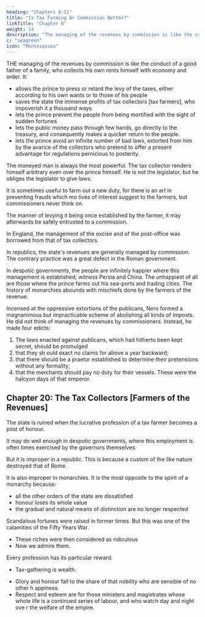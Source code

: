 ```yaml
---
heading: "Chapters 8-11"
title: "Is Tax Farming Or Commission Better?"
linkTitle: "Chapter 8"
weight: 14
description: "The managing of the revenues by commission is like the conduct of a good father of a family"
c: "seagreen"
icon: "Montesquieu"
---
```




THE managing of the revenues by commission is like the conduct of a good father of a family, who collects his own rents himself with economy and order. It:
- allows the prince to press or retard the levy of the taxes, either according to his own wants or to those of his people
- saves the state the immense profits of tax collectors [tax farmers], who impoverish it a thousand ways
- lets the prince prevent the people from being mortified with the sight of sudden fortunes
- lets the public money pass through few hands, go directly to the treasury, and consequently makes a quicker return to the people.  
- lets the prince avoid an infinite number of bad laws, extorted from him by the avarice of the collectors who pretend to offer a present  advantage for regulations pernicious to posterity.

The moneyed man is always the most powerful. The tax collector renders himself arbitrary even over the prince himself. He is not the legislator, but he obliges the legislator to give laws.

It is sometimes useful to farm out a new duty, for there is an art in preventing frauds which mo tives of interest suggest to the farmers, but commissioners never think on. 

The manner of levying it being once established by the farmer, it may afterwards be safely entrusted to a commission. 

In England, the management of the excise and of the post-office was borrowed from that of tax collectors<!--  the farmers of the revenue -->.

In republics, the state's revenues are generally managed by commission. The contrary practice was a great defect in the Roman government. 

In despotic governments, the people are infinitely happier where this management is established; witness Persia and China. The unhappiest of all are those where the prince farms out his sea-ports and trading cities. The history of monarchies abounds with mischiefs done by the farmers of the revenue.

Incensed at the oppressive extortions of the publicans, Nero formed a magnanimous but impracticable scheme of abolishing all kinds of imposts. He did not think of managing the revenues by commissioners. Instead, he made four edicts:

1. The laws enacted against publicans, which had hitherto been kept secret, should be promulged
2. that they sh ould exact no claims for above a year backward; 
3. that there should be a praetor established to determine their pretensions without any formality; 
4. that the merchants should pay no duty for their vessels. These were the halcyon days of that emperor.




## Chapter 20: The Tax Collectors [Farmers of the Revenues]

The state is ruined when the lucrative profession of a tax farmer becomes a post of honour.

It may do well enough in despotic governments, where this employment is often times exercised by the governors themselves. 

But it is improper in a republic. This is because a custom of the like nature destroyed that of Rome. 

It is also improper in monarchies. It is the most opposite to the spirit of a monarchy because:
- all the other orders of the state are dissatisfied
- honour loses its whole value
- the gradual and natural means of distinction are no longer respected
<!-- the very principle of monarchy is subverted. -->

Scandalous fortunes were raised in former times. But this was one of the calamities of the Fifty Years War.
- These riches were then considered as ridiculous
- Now we admire them.

Every profession has its particular reward.
- Tax-gathering is wealth.
<!-- ; and wealth is its own reward.  -->
- Glory and honour fall to the share of that nobility who are sensible of no other h appiness. 
- Respect and esteem are for those ministers and magistrates whose  whole life is a continued series of labour, and who watch day and night ove r the welfare of the empire.
